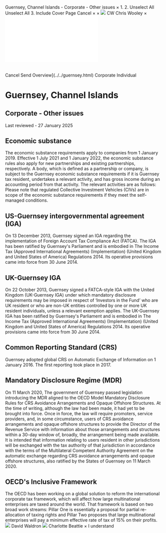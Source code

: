 Guernsey, Channel Islands - Corporate - Other issues
×
1.
2.
Unselect All
Unselect All
3.
Include Cover Page
Cancel
×
×
![](../../-/media/world-wide-tax-summaries/attachments/global---chris-wooley.ashx%3Frev=ac5e5f3223b34096b1afc2a6009c7320&revision=ac5e5f32-23b3-4096-b1af-c2a6009c7320&hash=859B7ADC84DC2CBEC9760E9E6EE7DE6D0A8BFCDF)
CW
Chris Wooley
×
![](other-issues.html)
######
Cancel
Send
Overview](../../guernsey.html)
Corporate
Individual
# Guernsey, Channel Islands
## Corporate - Other issues
Last reviewed - 27 January 2025
## Economic substance
The economic substance requirements apply to companies from 1 January 2019. Effective 1 July 2021 and 1 January 2022, the economic substance rules also apply for new partnerships and existing partnerships, respectively. A body, which is defined as a partnership or company, is subject to the Guernsey economic substance requirements if it is Guernsey tax resident, undertakes a relevant activity, and has gross income during an accounting period from that activity. The relevant activities are as follows:
Please note that regulated Collective Investment Vehicles (CIVs) are in scope of the economic substance requirements if they meet the self-managed conditions.
## US-Guernsey intergovernmental agreement (IGA)
On 13 December 2013, Guernsey signed an IGA regarding the implementation of Foreign Account Tax Compliance Act (FATCA). The IGA has been ratified by Guernsey's Parliament and is embodied in The Income Tax (Approved International Agreements) (Implementation) (United Kingdom and United States of America) Regulations 2014. Its operative provisions came into force from 30 June 2014.
## UK-Guernsey IGA
On 22 October 2013, Guernsey signed a FATCA-style IGA with the United Kingdom (UK-Guernsey IGA) under which mandatory disclosure requirements may be imposed in respect of ‘Investors in the Fund’ who are UK resident or who are non-UK entities controlled by one or more UK resident individuals, unless a relevant exemption applies. The UK-Guernsey IGA has been ratified by Guernsey's Parliament and is embodied in The Income Tax (Approved International Agreements) (Implementation) (United Kingdom and United States of America) Regulations 2014. Its operative provisions came into force from 30 June 2014.
## Common Reporting Standard (CRS)
Guernsey adopted global CRS on Automatic Exchange of Information on 1 January 2016. The first reporting took place in 2017.
## Mandatory Disclosure Regime (MDR)
On 11 March 2020, The government of Guernsey passed legislation introducing the MDR aligned to the OECD Model Mandatory Disclosure Rules for CRS Avoidance Arrangements and Opaque Offshore Structures.
At the time of writing, although the law had been made, it had yet to be brought into force.
Once in force, the law will require promoters, service providers, and, in some circumstance, users of CRS avoidance arrangements and opaque offshore structures to provide the Director of the Revenue Service with information about those arrangements and structures within a 30-day window of, broadly, the arrangement being made available.
It is intended that information relating to users resident in other jurisdictions will be exchanged with the tax authority of that jurisdiction in accordance with the terms of the Multilateral Competent Authority Agreement on the automatic exchange regarding CRS avoidance arrangements and opaque offshore structures, also ratified by the States of Guernsey on 11 March 2020.
## OECD's Inclusive Framework
The OECD has been working on a global solution to reform the international corporate tax framework, which will affect how large multinational enterprises are taxed around the world.
That framework is based on two broad work streams: Pillar One is essentially a proposal for partial re-allocation of taxing rights and Pillar Two proposes that large multinational enterprises will pay a minimum effective rate of tax of 15% on their profits.
![](../../-/media/world-wide-tax-summaries/attachments/guernsey-channel-islands---david-waldron.ashx%3Frev=436f50dc9d9e45bcadeafc900073c88d&revision=436f50dc-9d9e-45bc-adea-fc900073c88d&hash=89291450B7B51DC21590D04598873DD2FECC629D)
David Waldron
![](../../-/media/world-wide-tax-summaries/guernseycharlotte-elizabeth-halden-beattiecopy-of-cg19jan1563jpg20231218122623777.ashx%3Frev=637c84f397ba45ffa1ce3fafb912d6e7&revision=637c84f3-97ba-45ff-a1ce-3fafb912d6e7&hash=4E546757B0122D72A6C0E2364ADBA10ED3E7AC04)
Charlotte Beattie
×
I understand